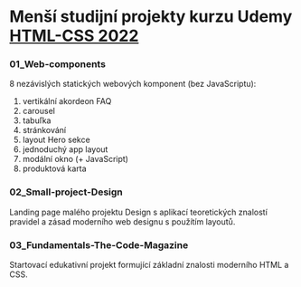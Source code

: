 # Menší studijní projekty kurzu Udemy [HTML-CSS 2022](https://www.udemy.com/share/101Wtc3%402xXyh4_Tvz3uX0oIdVChQ6VjEA_AeMSRN7E0eAJrRnqerkgXucqu5Qx0uC9HgUUyJA==/)

### 01_Web-components
8 nezávislých statických webových komponent (bez JavaScriptu):
1. vertikální akordeon FAQ 
2. carousel 
3. tabuľka
4. stránkování 
5. layout Hero sekce
6. jednoduchý app layout
7. modální okno (+ JavaScript)
8. produktová karta

### 02_Small-project-Design
Landing page malého projektu Design s aplikací teoretických znalostí pravidel a zásad moderního web designu s použítím layoutů. 

### 03_Fundamentals-The-Code-Magazine
Startovací edukativní projekt formující základní znalosti moderního HTML a CSS.
